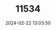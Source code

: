 ---
title: "11534"
category: "Lepidochelys olivacea"
draft: false
date: 2024-02-22 13:03:50
languages:
  English: ["Pacific Ridley", "Olive Ridley Turtle"]
  French: ["Ridley du Pacifique", "Tortue Bâtarde", "Tortue de Ridley", "Tortue Olivâtre"]
  Portuguese: ["Tartaruga-comum", "Tartaruga-oliva", "Tartaruga-pequena"]
  Spanish; Castilian: ["Tortuga Carpintera", "Tortuga Golfina", "Tortuga Guaraguá", "Tortuga Lora", "Tortuga Manila", "Tortuga Mulato", "Tortuga Olivacea", "Tortuga Parlama"]
  Arabic: ["الزيتونية ريدلي سلحفاة"]
---